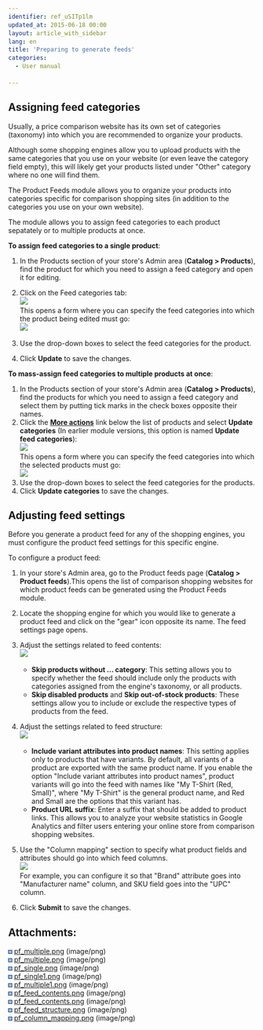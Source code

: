 ```yaml
---
identifier: ref_uSITp1lm
updated_at: 2015-06-18 00:00
layout: article_with_sidebar
lang: en
title: 'Preparing to generate feeds'
categories:
  - User manual

---
```



## Assigning feed categories

Usually, a price comparison website has its own set of categories (taxonomy) into which you are recommended to organize your products.

Although some shopping engines allow you to upload products with the same categories that you use on your website (or even leave the category field empty), this will likely get your products listed under "Other" category where no one will find them.

The Product Feeds module allows you to organize your products into categories specific for comparison shopping sites (in addition to the categories you use on your own website).

The module allows you to assign feed categories to each product sepatately or to multiple products at once.

**To assign feed categories to a single product**:

1.  In the Products section of your store's Admin area (**Catalog > Products**), find the product for which you need to assign a feed category and open it for editing.
2.  Click on the Feed categories tab:  
    ![]({{site.baseurl}}/attachments/7504361/7602260.png?effects=drop-shadow)  
    This opens a form where you can specify the feed categories into which the product being edited must go:  
    ![]({{site.baseurl}}/attachments/7504361/7602261.png?effects=drop-shadow)  

3.  Use the drop-down boxes to select the feed categories for the product.
4.  Click **Update** to save the changes.  

**To mass-assign feed categories to multiple products at once**:

1.  In the Products section of your store's Admin area (**Catalog > Products**), find the products for which you need to assign a feed category and select them by putting tick marks in the check boxes opposite their names.
2.  Click the <u>**More actions**</u> link below the list of products and select **Update categories** (In earlier module versions, this option is named **Update feed categories**):  
    ![]({{site.baseurl}}/attachments/7504361/7602258.png?effects=drop-shadow)  
    This opens a form where you can specify the feed categories into which the selected products must go:  
    ![]({{site.baseurl}}/attachments/7504361/7602262.png)
3.  Use the drop-down boxes to select the feed categories for the products.
4.  Click **Update categories** to save the changes.

## Adjusting feed settings

Before you generate a product feed for any of the shopping engines, you must configure the product feed settings for this specific engine.

To configure a product feed:

1.  In your store's Admin area, go to the Product feeds page (**Catalog > Product feeds**).This opens the list of comparison shopping websites for which product feeds can be generated using the Product Feeds module. 
2.  Locate the shopping engine for which you would like to generate a product feed and click on the "gear" icon opposite its name. The feed settings page opens.
3.  Adjust the settings related to feed contents:  
    ![]({{site.baseurl}}/attachments/7504361/7602291.png?effects=drop-shadow)  

    *   **Skip products without ... category**: This setting allows you to specify whether the feed should include only the products with categories assigned from the engine's taxonomy, or all products.
    *   **Skip disabled products** and **Skip out-of-stock products**: These settings allow you to include or exclude the respective types of products from the feed.
4.  Adjust the settings related to feed structure:  
    ![]({{site.baseurl}}/attachments/7504361/7602293.png?effects=drop-shadow)  

    *   **Include variant attributes into product names**: This setting applies only to products that have variants. By default, all variants of a product are exported with the same product name. If you enable the option "Include variant attributes into product names", product variants will go into the feed with names like "My T-Shirt (Red, Small)", where "My T-Shirt" is the general product name, and Red and Small are the options that this variant has.
    *   **Product URL suffix**: Enter a suffix that should be added to product links. This allows you to analyze your website statistics in Google Analytics and filter users entering your online store from comparison shopping websites.
5.  Use the "Column mapping" section to specify what product fields and attributes should go into which feed columns.   
    ![]({{site.baseurl}}/attachments/7504361/7602294.png?effects=drop-shadow)  
    For example, you can configure it so that "Brand" attribute goes into "Manufacturer name" column, and SKU field goes into the "UPC" column.
6.  Click **Submit** to save the changes.

## Attachments:

![](images/icons/bullet_blue.gif) [pf_multiple.png]({{site.baseurl}}/attachments/7504361/7602259.png) (image/png)  
![](images/icons/bullet_blue.gif) [pf_multiple.png]({{site.baseurl}}/attachments/7504361/7602258.png) (image/png)  
![](images/icons/bullet_blue.gif) [pf_single.png]({{site.baseurl}}/attachments/7504361/7602260.png) (image/png)  
![](images/icons/bullet_blue.gif) [pf_single1.png]({{site.baseurl}}/attachments/7504361/7602261.png) (image/png)  
![](images/icons/bullet_blue.gif) [pf_multiple1.png]({{site.baseurl}}/attachments/7504361/7602262.png) (image/png)  
![](images/icons/bullet_blue.gif) [pf_feed_contents.png]({{site.baseurl}}/attachments/7504361/7602292.png) (image/png)  
![](images/icons/bullet_blue.gif) [pf_feed_contents.png]({{site.baseurl}}/attachments/7504361/7602291.png) (image/png)  
![](images/icons/bullet_blue.gif) [pf_feed_structure.png]({{site.baseurl}}/attachments/7504361/7602293.png) (image/png)  
![](images/icons/bullet_blue.gif) [pf_column_mapping.png]({{site.baseurl}}/attachments/7504361/7602294.png) (image/png)